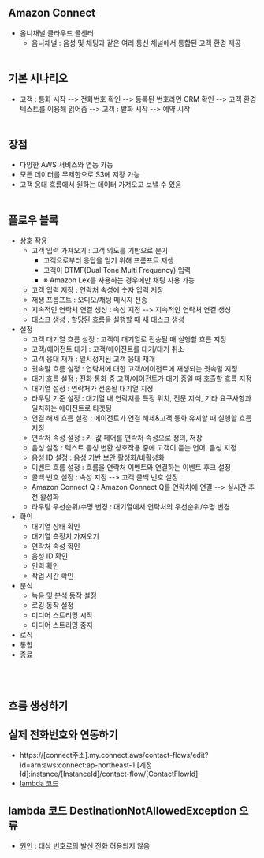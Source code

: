 ## Amazon Connect
- 옴니채널 클라우드 콜센터
  - 옴니채널 : 음성 및 채팅과 같은 여러 통신 채널에서 통합된 고객 환경 제공
<br/></br>

## 기본 시나리오
- 고객 : 통화 시작 --> 전화번호 확인 --> 등록된 번호라면 CRM 확인 --> 고객 환경 텍스트를 이용해 읽어줌 --> 고객 : 발화 시작 --> 예약 시작
<br/></br>

## 장점
- 다양한 AWS 서비스와 연동 가능
- 모든 데이터를 무제한으로 S3에 저장 가능
- 고객 응대 흐름에서 원하는 데이터 가져오고 보낼 수 있음
<br/></br>

## 플로우 블록
- 상호 작용
  - 고객 입력 가져오기 : 고객 의도를 기반으로 분기
    - 고객으로부터 응답을 얻기 위해 프롬프트 재생
    - 고객이 DTMF(Dual Tone Multi Frequency) 입력
    - ※ Amazon Lex를 사용하는 경우에만 채팅 사용 가능
  - 고객 입력 저장 : 연락처 속성에 숫자 입력 저장
  - 재생 프롬프트 : 오디오/채팅 메시지 전송
  - 지속적인 연락처 연결 생성 : 속성 지정 --> 지속적인 연락처 연결 생성
  - 태스크 생성 : 할당된 흐름을 실행할 때 새 태스크 생성
- 설정
  - 고객 대기열 흐름 설정 : 고객이 대기열로 전송될 때 실행할 흐름 지정
  - 고객/에이전트 대기 : 고객/에이전트를 대기/대기 취소
  - 고객 응대 재개 : 일시정지된 고객 응대 재개
  - 귓속말 흐름 설정 : 연락처에 대한 고객/에이전트에 재생되는 귓속말 지정
  - 대기 흐름 설정 : 전화 통화 중 고객/에이전트가 대기 중일 때 호출할 흐름 지정
  - 대기열 설정 : 연락처가 전송될 대기열 지정
  - 라우팅 기준 설정 : 대기열 내 연락처를 특정 위치, 전문 지식, 기타 요구사항과 일치하는 에이전트로 타겟팅
  - 연결 해제 흐름 설정 : 에이전트가 연결 해제&고객 통화 유지할 때 실행할 흐름 지정
  - 연락처 속성 설정 : 키-값 페어를 연락처 속성으로 정의, 저장
  - 음성 설정 : 텍스트 음성 변환 상호작용 중에 고객이 듣는 언어, 음성 지정
  - 음성 ID 설정 : 음성 기반 보안 활성화/비활성화
  - 이벤트 흐름 설정 : 흐름을 연락처 이벤트와 연결하는 이벤트 후크 설정
  - 콜백 번호 설정 : 속성 지정 --> 고객 콜백 번호 설정
  - Amazon Connect Q : Amazon Connect Q를 연락처에 연결 --> 실시간 추천 활성화
  - 라우팅 우선순위/수명 변경 : 대기열에서 연락처의 우선순위/수명 변경
- 확인
  - 대기열 상태 확인
  - 대기열 측정치 가져오기
  - 연락처 속성 확인
  - 음성 ID 확인
  - 인력 확인
  - 작업 시간 확인
- 분석
  - 녹음 및 분석 동작 설정
  - 로깅 동작 설정
  - 미디어 스트리밍 시작
  - 미디어 스트리밍 중지
- 로직
- 통합
- 종료

<br/></br>

## 흐름 생성하기

## 실제 전화번호와 연동하기
- https://[connect주소].my.connect.aws/contact-flows/edit?id=arn:aws:connect:ap-northeast-1:[계정Id]:instance/[InstanceId]/contact-flow/[ContactFlowId]
- [lambda 코드]([https://github.com/chomming/aws-connect/blob/main/index.js](https://github.com/chomming/aws-connect/tree/main)https://github.com/chomming/aws-connect/tree/main)

## lambda 코드 DestinationNotAllowedException 오류
- 원인 : 대상 번호로의 발신 전화 허용되지 않음
